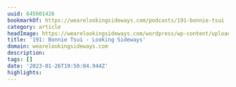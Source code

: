```yaml
---
uuid: 645601426
bookmarkOf: https://wearelookingsideways.com/podcasts/191-bonnie-tsui
category: article
headImage: https://wearelookingsideways.com/wordpress/wp-content/uploads/2022/07/Screenshot-2022-07-20-at-12.03.49-1680x1119.png
title: '191: Bonnie Tsui - Looking Sideways'
domain: wearelookingsideways.com
description: 
tags: []
date: '2023-01-26T19:50:04.944Z'
highlights: 
---
```



